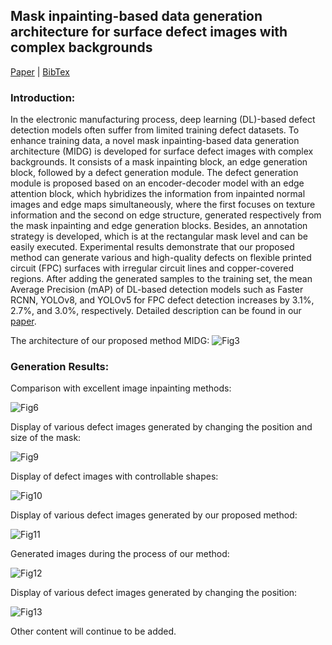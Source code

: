 ## Mask inpainting-based data generation architecture for surface defect images with complex backgrounds
[Paper](https://doi.org/10.1007/s11760-025-03987-y) | [BibTex](#citation)
### Introduction:
In the electronic manufacturing process, deep learning (DL)-based defect detection models often suffer from limited training defect datasets. To enhance training data, a novel mask inpainting-based data generation architecture (MIDG) is developed for surface defect images with complex backgrounds. It consists of a mask inpainting block, an edge generation block, followed by a defect generation module. The defect generation module is proposed based on an encoder-decoder model with an edge attention block, which hybridizes the information from inpainted normal images and edge maps simultaneously, where the first focuses on texture information and the second on edge structure, generated respectively from the mask inpainting and edge generation blocks. Besides, an annotation strategy is developed, which is at the rectangular mask level and can be easily executed. Experimental results demonstrate that our proposed method can generate various and high-quality defects on flexible printed circuit (FPC) surfaces with irregular circuit lines and copper-covered regions. After adding the generated samples to the training set, the mean Average Precision (mAP) of DL-based detection models such as Faster RCNN, YOLOv8, and YOLOv5 for FPC defect detection increases by 3.1%, 2.7%, and 3.0%, respectively. Detailed description can be found in our [paper](https://doi.org/10.1007/s11760-025-03987-y).

The architecture of our proposed method MIDG:
![Fig3](https://github.com/user-attachments/assets/6c4e08be-d3b6-464a-bf31-dd76a73ae305)
### Generation Results:
Comparison with excellent image inpainting methods:

![Fig6](https://github.com/user-attachments/assets/f95abe12-9aa3-4239-a6aa-a177164ddd19)

Display of various defect images generated by changing the position and size of the mask:

![Fig9](https://github.com/user-attachments/assets/73c58ac3-307e-4d86-986d-94bb9b5863c3)

Display of defect images with controllable shapes:

![Fig10](https://github.com/user-attachments/assets/d8092d0c-97db-4efc-b0c3-b9d84b6246c3)

Display of various defect images generated by our proposed method:

![Fig11](https://github.com/user-attachments/assets/614d2e95-51c2-4ac5-be0e-7e36dc73296c)

Generated images during the process of our method:

![Fig12](https://github.com/user-attachments/assets/b0d7ea2f-5325-422e-a719-0410d2fa81b8)

Display of various defect images generated by changing the position:

![Fig13](https://github.com/user-attachments/assets/79cadc09-daac-4618-9760-07bcd919042c)

Other content will continue to be added.
